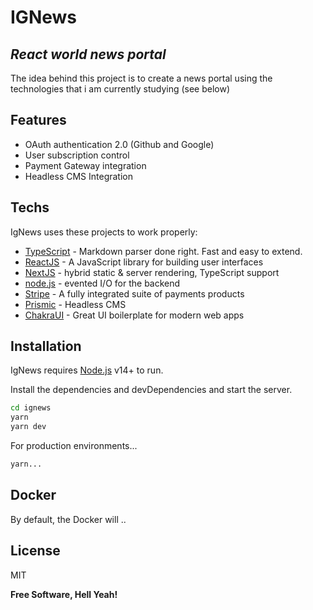 # IGNews
## _React world news portal_

The idea behind this project is to create a news portal using the technologies that i am currently studying (see below)


## Features

- OAuth authentication 2.0 (Github and Google)
- User subscription control
- Payment Gateway integration
- Headless CMS Integration

## Techs

IgNews uses these projects to work properly:

- [TypeScript] - Markdown parser done right. Fast and easy to extend.
- [ReactJS] - A JavaScript library for building user interfaces
- [NextJS] - hybrid static & server rendering, TypeScript support
- [node.js] - evented I/O for the backend
- [Stripe] - A fully integrated suite of payments products
- [Prismic] - Headless CMS
- [ChakraUI] - Great UI boilerplate for modern web apps


## Installation

IgNews requires [Node.js](https://nodejs.org/) v14+ to run.

Install the dependencies and devDependencies and start the server.

```sh
cd ignews
yarn
yarn dev
```

For production environments...

```sh
yarn...
```


## Docker

By default, the Docker will ..


## License

MIT

**Free Software, Hell Yeah!**

[//]: # (These are reference links used in the body of this note and get stripped out when the markdown processor does its job. There is no need to format nicely because it shouldn't be seen. Thanks SO - http://stackoverflow.com/questions/4823468/store-comments-in-markdown-syntax)

   [ChakraUI]: <https://chakra-ui.com/>
   [TypeScript]: <https://www.typescriptlang.org/>
   [ReactJS]: <https://reactjs.org/>
   [node.js]: <http://nodejs.org>
   [NextJS]: <https://nextjs.org/>
   [Stripe]: <https://stripe.com/>
   [Prismic]: <https://prismic.io/>

